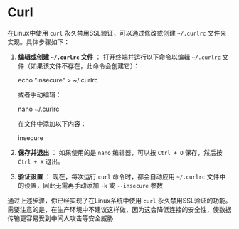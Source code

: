 # Curl

在Linux中使用 `curl` 永久禁用SSL验证，可以通过修改或创建 `~/.curlrc` 文件来实现。具体步骤如下：

1. **编辑或创建 `~/.curlrc` 文件** ： 打开终端并运行以下命令以编辑 `~/.curlrc` 文件（如果该文件不存在，此命令会创建它）：
    
    
    echo "insecure" > ~/.curlrc
    
    或者手动编辑：
    
    nano ~/.curlrc
    
    在文件中添加以下内容：
    
    
    insecure
    
2. **保存并退出** ： 如果使用的是 `nano` 编辑器，可以按 `Ctrl + O` 保存，然后按 `Ctrl + X` 退出。
    
3. **验证设置** ： 现在，每次运行 `curl` 命令时，都会自动应用 `~/.curlrc` 文件中的设置，因此无需再手动添加 `-k` 或 `--insecure` 参数
    


通过上述步骤，你已经实现了在Linux系统中使用 `curl` 永久禁用SSL验证的功能。需要注意的是，在生产环境中不建议这样做，因为这会降低连接的安全性，使数据传输更容易受到中间人攻击等安全威胁